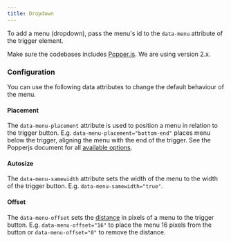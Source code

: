 ```yaml
---
title: Dropdown
---
```


To add a menu (dropdown), pass the menu's id to the `data-menu` attribute of the trigger element.

Make sure the codebases includes [Popper.js](https://popper.js.org/). We are using version 2.x.

### Configuration

You can use the following data attributes to change the default behaviour of the menu.

#### Placement

The `data-menu-placement` attribute is used to position a menu in relation to the trigger button. E.g. `data-menu-placement="bottom-end"` places menu below the trigger, aligning the menu with the end of the trigger. See the Popperjs document for all [available options](https://popper.js.org/docs/v2/constructors/#options).

#### Autosize

The `data-menu-samewidth` attribute sets the width of the menu to the width of the trigger button. E.g. `data-menu-samewidth="true"`.

#### Offset

The `data-menu-offset` sets the [distance](https://popper.js.org/docs/v2/modifiers/offset/#distance-1) in pixels of a menu to the trigger button. E.g. `data-menu-offset="16"` to place the menu 16 pixels from the button or `data-menu-offset="0"` to remove the distance.
